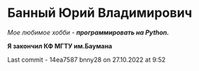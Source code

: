 # Банный Юрий Владимирович

*Мое любимое хобби - __программировать на Python.__*

__Я закончил КФ МГТУ им.Баумана__

Last commit - 14ea7587 bnny28 on 27.10.2022 at 9:52